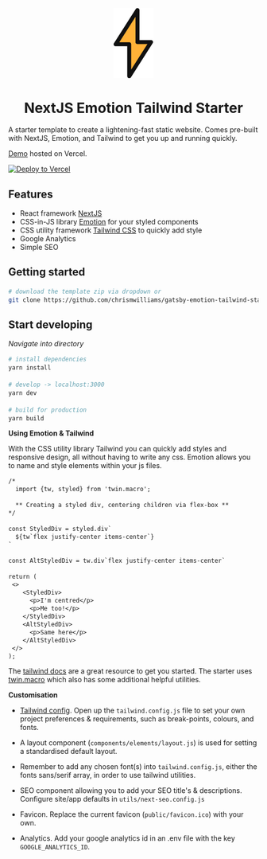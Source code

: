 <p align="center">
  <img alt="Starter Logo" src="./public/icon.png" width="80" />
</p>
<h1 align="center">
  NextJS Emotion Tailwind Starter
</h1>

A starter template to create a lightening-fast static website. Comes pre-built with NextJS, Emotion, and Tailwind to get you up and running quickly.

[Demo](nextjs-emotion-tailwind-starter.now.sh) hosted on Vercel.

[![Deploy to Vercel](/button)](https://vercel.com/import/project?template=https://github.com/chrismwilliams/nextjs-emotion-tailwind-starter)

## Features

- React framework [NextJS](https://www.nextjs.org/)
- CSS-in-JS library [Emotion](https://emotion.sh/) for your styled components
- CSS utility framework [Tailwind CSS](https://tailwindcss.com/docs/what-is-tailwind/) to quickly add style
- Google Analytics
- Simple SEO

## Getting started

```sh
# download the template zip via dropdown or
git clone https://github.com/chrismwilliams/gatsby-emotion-tailwind-starter.git
```

## Start developing

_Navigate into directory_

```sh
# install dependencies
yarn install

# develop -> localhost:3000
yarn dev

# build for production
yarn build
```

**Using Emotion & Tailwind**

With the CSS utility library Tailwind you can quickly add styles and responsive design, all without having to write any css. Emotion allows you to name and style elements within your js files.

```JSX
/*
  import {tw, styled} from 'twin.macro';

  ** Creating a styled div, centering children via flex-box **
*/

const StyledDiv = styled.div`
  ${tw`flex justify-center items-center`}
`

const AltStyledDiv = tw.div`flex justify-center items-center`

return (
 <>
    <StyledDiv>
      <p>I'm centred</p>
      <p>Me too!</p>
    </StyledDiv>
    <AltStyledDiv>
      <p>Same here</p>
    </AltStyledDiv>
 </>
);
```

The [tailwind docs](https://tailwindcss.com) are a great resource to get you started. The starter uses [twin.macro](https://github.com/ben-rogerson/twin.macro) which also has some additional helpful utilities.

**Customisation**

- [Tailwind config](https://tailwindcss.com/docs/configuration). Open up the `tailwind.config.js` file to set your own project preferences & requirements, such as break-points, colours, and fonts.

- A layout component (`components/elements/layout.js`) is used for setting a standardised default layout.

- Remember to add any chosen font(s) into `tailwind.config.js`, either the fonts sans/serif array, in order to use tailwind utilities.

- SEO component allowing you to add your SEO title's & descriptions. Configure site/app defaults in `utils/next-seo.config.js`

- Favicon. Replace the current favicon (`public/favicon.ico`) with your own.

- Analytics. Add your google analytics id in an .env file with the key `GOOGLE_ANALYTICS_ID`.

